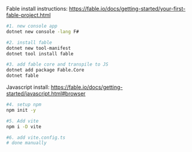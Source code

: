 
Fable install instructions: https://fable.io/docs/getting-started/your-first-fable-project.html

```bash
#1. new console app
dotnet new console -lang F#

#2. install fable
dotnet new tool-manifest
dotnet tool install fable

#3. add fable core and transpile to JS
dotnet add package Fable.Core
dotnet fable
```

Javascript install: https://fable.io/docs/getting-started/javascript.html#browser

```bash
#4. setup npm
npm init -y

#5. Add vite
npm i -D vite

#6. add vite.config.ts
# done manually
```